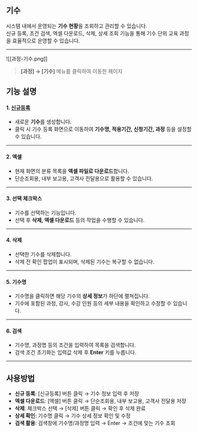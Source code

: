 ## 기수  

시스템 내에서 운영되는 **기수 현황**을 조회하고 관리할 수 있습니다.  
신규 등록, 조건 검색, 엑셀 다운로드, 삭제, 상세 조회 기능을 통해 기수 단위 교육 과정을 효율적으로 운영할 수 있습니다.  

***  
![[과정-기수.png]]  
> **[과정] → [기수]** 메뉴를 클릭하여 이동한 페이지  

## 기능 설명  

#### 1. [신규등록](기수등록.md)  
- 새로운 **기수**를 생성합니다.  
- 클릭 시 기수 등록 화면으로 이동하여 **기수명, 적용기간, 신청기간, 과정** 등을 설정할 수 있습니다.  

***  
#### 2. 엑셀  
- 현재 화면의 분류 목록을 **엑셀 파일로 다운로드**합니다.  
- 단순조회용, 내부 보고용, 고객사 전달용으로 활용할 수 있습니다.  

***  
#### 3. 선택 체크박스  
- 기수를 선택하는 기능입니다.  
- 선택 후 **삭제, 엑셀 다운로드** 등의 작업을 수행할 수 있습니다.  

***  
#### 4. 삭제  
- 선택한 기수를 삭제합니다.  
- 삭제 전 확인 팝업이 표시되며, 삭제된 기수는 복구할 수 없습니다.  

***  
#### 5. 기수명  
- 기수명을 클릭하면 해당 기수의 **상세 정보**가 하단에 펼쳐집니다.  
- 기수에 포함된 과정, 강사, 수강 인원 등의 세부 내용을 확인하고 수정할 수 있습니다.  

***  
#### 6. 검색  
- 기수명, 과정명 등의 조건을 입력하여 목록을 검색합니다.  
- 검색 조건 초기화는 입력값 삭제 후 **Enter** 키를 누릅니다.  

***  

## 사용방법  
- **신규 등록**: [신규등록] 버튼 클릭 → 기수 정보 입력 후 저장  
- **엑셀 다운로드**: [엑셀] 버튼 클릭 → 단순조회용, 내부 보고용, 고객사 전달용 저장  
- **삭제**: 체크박스 선택 → [삭제] 버튼 클릭 → 확인 후 삭제 완료  
- **상세 확인**: 기수명 클릭 → 기수 상세 정보 확인 및 수정  
- **검색 활용**: 검색창에 기수명/과정명 입력 → Enter → 조건에 맞는 기수 조회  
